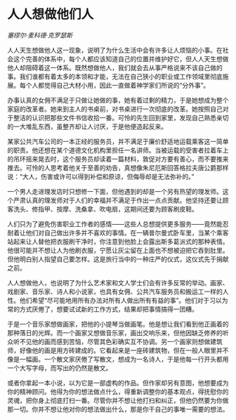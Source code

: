 # 人人想做他们人

*塞缪尔·麦科德·克罗瑟斯*

人人天生想做他人这一现象，说明了为什么生活中会有许多让人烦恼的小事。在社会这个完善的体系中，每个人都应该知道自己的位置并维护好它，但人人天生想做他人却阻碍着这一体系。既然想做他人，我们就会去从事严格说来不该自己做的事。我们谁都有着太多的本领和才能，无法在自己狭小的职业或工作领域里彻底施展。每个人都觉得自己大材小用，因此一直做着神学家们所说的“分外事”。

办事认真的女佣不满足于只做让她做的事，她有着过剩的精力，于是她想成为整个家庭的改革者。她来到主人的书桌前，对书桌进行一次彻底的改革。她按照自己对于整洁的认识把那些文件书信收拾一番。可怜的先生回到家里，发现自己熟悉亲切的一大堆乱东西，虽整齐却让人讨厌，于是他便造起反来。

某家公共汽车公司的一本正经的服务员，并不满足于廉价舒适地运载乘客这一简单的职责。他还想在某个道德文化机构里担任一名讲师。当被运载的受害者拉着车上的吊环摇来晃去时，这个服务员却读着一篇材料，敦促对方要有善心，而不要推来推去。可怜的人思考着他关于至善的劝告，真想像朱尼厄斯回答格拉夫唐公爵那样说：“大人，伤害或许可以得到补偿和原谅，但侮辱却是无法弥补的。”

一个男人走进理发店时只想修一下面，但他遇到的却是一个另有热望的理发师。这个严肃认真的理发师对于人们的幸福并不满足于作出一点点贡献。他坚持还要让顾客洗头、修指甲、按摩、洗桑拿、吹电扇，这期间还要为顾客刷皮鞋。

人们只为了避免伤害职业工作者的感情——这些人总想提供更多服务——竟然能忍耐着让他们对自己做出许多并不喜欢的事情。在一辆普尔曼式卧车里，当某个乘客站起来让人替他把衣服刷干净时，你注意到他脸上会露出斯多葛派式的那种表情。他很可能并不想让人为他刷衣服，宁愿让灰尘留在上面也不想被迫把它吞到肚里。但他明白别人指望自己要怎样。这是旅行当中的一种庄严的仪式，这仪式先于捐献之前。

人人想做他人，也说明了为什么艺术家和文人学士们会有许多反常的举动。画家、戏剧家、音乐家、诗人和小说家，也具有女佣、公共汽车服务员和搬运工一样的人性。他们希望“尽可能地用所有办法对所有人做出所有有益的事”。他们对于习以为常的方式厌倦了，想要试试新的工作方式，结果却把事情搞得一团糟。

于是一个音乐家想做画家，把他的小提琴当做画笔。他是想让我们看到他正画着的那种落日的光辉。而一个画家又想做音乐家，画出交响乐来，但他因缺乏修养的听众听不见他的画而感到苦恼，尽管其色彩确实互不协调。另一个画家则想做建筑师，好像他的画是用方砖建成的。它看起来是一座砖建筑物，但在一般人眼里并不像是一幅画。一个散文家厌倦了写散文，想成为一名诗人，于是他每一行开头都用一个大写字母，而写出的仍然是散文。

或者你拿起一本小说，以为它是一部虚构的作品。但作家却另有意图，他想要成为你的精神顾问。他得为你的想法做点什么，得重新调整你的基本观点，得抚慰你的灵魂，把你身上彻底打扫一番。尽管你并不想让他打扫和纠正，但他仍然要为你做那一切。你并不想让他对你的想法做出什么，那是你干自己的事唯一需要的想法。